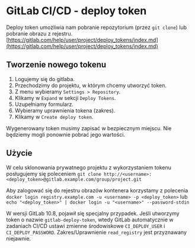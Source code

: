 # GitLab CI/CD - deploy token

Deploy token umożliwia nam pobranie repozytorium (przez `git clone`) lub pobranie obrazu z rejestru.
[https://gitlab.com/help/user/project/deploy_tokens/index.md](https://gitlab.com/help/user/project/deploy_tokens/index.md)

## Tworzenie nowego tokenu

1. Logujemy się do gitlaba.
2. Przechodzimy do projektu, w którym chcemy utworzyć token.
3. Z menu wybieramy `Settings > Repository`.
4. Klikamy w `Expand` w sekcji `Deploy Tokens`.
5. Uzupełniamy formularz.
6. Wybieramy uprawnienia tokena (zakres).
7. Klikamy w `Create deploy token`.

Wygenerowany token musimy zapisać w bezpiecznym miejscu.
Nie będziemy mogli ponownie pobrać jego wartości.

## Użycie

W celu sklonowania prywatnego projektu z wykorzystaniem tokenu posługujemy się poleceniem `git clone http://<username>:<deploy_token>@gitlab.example.com/group/project.git`

Aby zalogować się do rejestru obrazów kontenera korzystamy z polecenia `docker login registry.example.com -u <username> -p <deploy_token>` lub `echo "<deploy_token>" | docker login -u "<username>" --password-stdin`

W wersji GitLab 10.8, pojawił się specjalny przypadek. Jeśli utworzymy token o nazwie `gitlab-deploy-token`, wtedy GitLab automatycznie w zadaniach CI/CD  ustawi zmienne środowiskowe `CI_DEPLOY_USER` i `CI_DEPLOY_PASSWORD`. Zakres/Uprawnienie `read_registry` jest przyznawany niejawnie.
